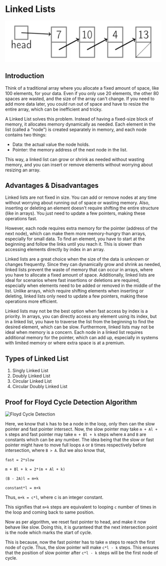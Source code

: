 # Linked Lists 

<img src="../../assets/linked-lists.png" alt="linked-lists">

## Introduction

Think of a traditional array where you allocate a fixed amount of space, like 100 elements, for your data. Even if you only use 20 elements, the other 80 spaces are wasted, and the size of the array can't change. If you need to add more data later, you could run out of space and have to resize the entire array, which can be inefficient and tricky.

A Linked List solves this problem. Instead of having a fixed-size block of memory, it allocates memory dynamically as needed. Each element in the list (called a "node") is created separately in memory, and each node contains two things:

* Data: the actual value the node holds.
* Pointer: the memory address of the next node in the list.

This way, a linked list can grow or shrink as needed without wasting memory, and you can insert or remove elements without worrying about resizing an array.

## Advantages & Disadvantages

Linked lists are not fixed in size. You can add or remove nodes at any time without worrying about running out of space or wasting memory. Also, inserting or deleting an element doesn't require shifting the entire structure (like in arrays). You just need to update a few pointers, making these operations fast.

However, each node requires extra memory for the pointer (address of the next node), which can make them more memory-hungry than arrays, especially for small data. To find an element, you have to start at the beginning and follow the links until you reach it. This is slower than accessing elements directly by index in an array.

Linked lists are a great choice when the size of the data is unknown or changes frequently. Since they can dynamically grow and shrink as needed, linked lists prevent the waste of memory that can occur in arrays, where you have to allocate a fixed amount of space. Additionally, linked lists are ideal for scenarios where fast insertions or deletions are required, especially when elements need to be added or removed in the middle of the list. Unlike arrays, which require shifting elements when inserting or deleting, linked lists only need to update a few pointers, making these operations more efficient.

Linked lists may not be the best option when fast access by index is a priority. In arrays, you can directly access any element using its index, but in a linked list, you have to traverse the list from the beginning to find the desired element, which can be slow. Furthermore, linked lists may not be ideal when memory is a concern. Each node in a linked list requires additional memory for the pointer, which can add up, especially in systems with limited memory or where extra space is at a premium.

## Types of Linked List

1) Singly Linked List
2) Doubly Linked List
3) Circular Linked List
4) Circular Doubly Linked List 

## Proof for Floyd Cycle Detection Algorithm

<img src="../../assets/Floyd Cycle Detection.jpeg" alt="Floyd Cycle Detection">

Here, we know that ```k``` has to be a node in the loop, only then can the slow pointer and fast pointer intersect. Now, the slow pointer may take ```m + Al + k``` steps and fast pointer may take ```m + Bl + k``` steps where ```A``` and ```B``` are constants which can be any number. The idea being that the slow or fast pointer might have to move full loops ```A``` or ```B``` times respectively before intersection, where ```B > A```. But we also know that,
```
fast = 2*slow
```
```
m + Bl + k = 2*(m + Al + k)
```
```
(B - 2A)l = m+k
```
```
constant*l = m+k
```
Thus, ```m+k = c*l```, where c is an integer constant.

This signifies that ```m+k``` steps are equivalent to looping ```c``` number of times in the loop and coming back to same position.

Now as per algorithm, we reset fast pointer to head, and make it now behave like slow. Doing this, it is guranteed that the next intersection point is the node which marks the start of cycle.

This is because, now the fast pointer has to take ```m``` steps to reach the first node of cycle. Thus, the slow pointer will make ```c*l - k``` steps. This ensures that the position of slow pointer after ```c*l - k``` steps will be the first node of cycle.